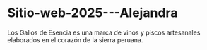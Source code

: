 # Sitio-web-2025---Alejandra
Los Gallos de Esencia es una marca de vinos y piscos artesanales elaborados en el corazón de la sierra peruana.
